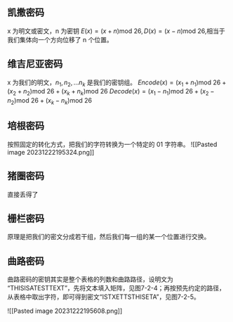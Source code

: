 ## 凯撒密码
x 为明文或密文，n 为密钥 $E(x)=(x+n)\text{mod 26},D(x)=(x-n) \text{mod 26}$,相当于我们集体向一个方向位移了 n 个位置。
## 维吉尼亚密码
x 为我们的明文，$n_{1},n_{2},\dots n_{k}$ 是我们的密钥组。
$Encode(x)=(x_{1}+n_{1})\text{mod 26}+(x_{2}+n_{2})\text{mod 26}+(x_{k}+n_{k})\text{mod 26}$
$Decode(x)=(x_{1}-n_{1})\text{mod 26}+(x_{2}-n_{2})\text{mod 26}+(x_{k}-n_{k})\text{mod 26}$

## 培根密码
按照固定的转化方式，把我们的字符转换为一个特定的 $01$ 字符串。
![[Pasted image 20231222195324.png]]
## 猪圈密码
直接丢得了

## 栅栏密码
原理是把我们的密文分成若干组，然后我们每一组的某一个位置进行交换。

## 曲路密码
曲路密码的密钥其实是整个表格的列数和曲路路径，设明文为  “THISISATESTTEXT”，先将文本填入矩阵，见图7-2-4；再按预先约定的路径，从表格中取出字符，即可得到密文“ISTXETTSTHISETA”，见图7-2-5。

![[Pasted image 20231222195608.png]]